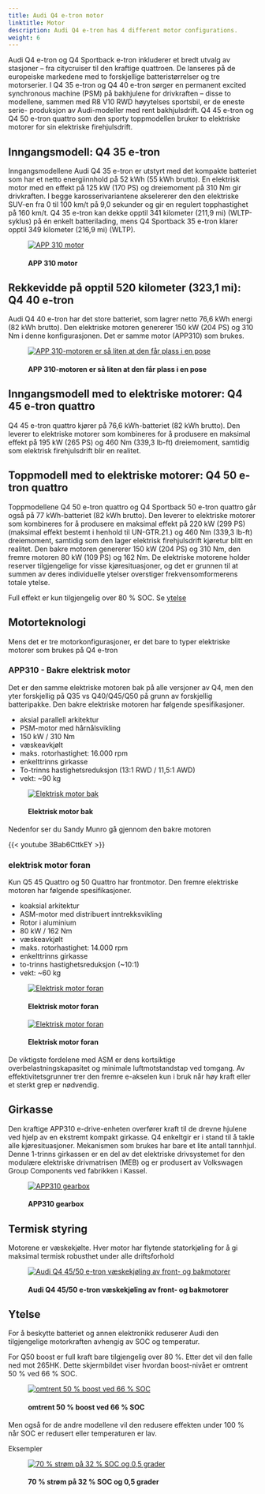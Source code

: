 ```yaml
---
title: Audi Q4 e-tron motor
linktitle: Motor
description: Audi Q4 e-tron has 4 different motor configurations.
weight: 6
---
```

<!-- markdownlint-disable MD033 -->
Audi Q4 e-tron og Q4 Sportback e-tron inkluderer et bredt utvalg av stasjoner – fra citycruiser til den kraftige quattroen. De lanseres på de europeiske markedene med to forskjellige batteristørrelser og tre motorserier. I Q4 35 e-tron og Q4 40 e-tron sørger en permanent excited synchronous machine (PSM) på bakhjulene for drivkraften – disse to modellene, sammen med R8 V10 RWD høyytelses sportsbil, er de eneste serie- produksjon av Audi-modeller med rent bakhjulsdrift. Q4 45 e-tron og Q4 50 e-tron quattro som den sporty toppmodellen bruker to elektriske motorer for sin elektriske firehjulsdrift.

## Inngangsmodell: Q4 35 e-tron

Inngangsmodellene Audi Q4 35 e-tron er utstyrt med det kompakte batteriet som har et netto energiinnhold på 52 kWh (55 kWh brutto). En elektrisk motor med en effekt på 125 kW (170 PS) og
dreiemoment på 310 Nm gir drivkraften. I begge karosserivariantene akselererer den den elektriske SUV-en fra 0 til 100 km/t på 9,0 sekunder og gir en regulert topphastighet på 160 km/t.
Q4 35 e-tron kan dekke opptil 341 kilometer (211,9 mi) (WLTP-syklus) på én enkelt batterilading, mens Q4 Sportback 35 e-tron klarer opptil 349 kilometer (216,9 mi) (WLTP).

<figure>
    <a href="https://media.electrichasgoneaudi.net/multimedia/models/q4-e-tron/drivetrain/motor/app310b.jpg">
        <img src="https://media.electrichasgoneaudi.net/multimedia/models/q4-e-tron/drivetrain/motor/app310bs.jpg"
        alt="APP 310 motor" title="APP 310 motor">
    </a>
    <figcaption><h4>APP 310 motor</h4></figcaption>
</figure>

## Rekkevidde på opptil 520 kilometer (323,1 mi): Q4 40 e-tron

Audi Q4 40 e-tron har det store batteriet, som lagrer netto 76,6 kWh energi (82 kWh brutto).
Den elektriske motoren genererer 150 kW (204 PS) og 310 Nm i denne konfigurasjonen. Det er samme motor (APP310) som brukes.

<figure>
    <a href="https://media.electrichasgoneaudi.net/multimedia/models/q4-e-tron/drivetrain/motor/app310bag.jpg">
        <img src="https://media.electrichasgoneaudi.net/multimedia/models/q4-e-tron/drivetrain/motor/app310bags.jpg"
        alt="APP 310-motoren er så liten at den får plass i en pose" title="APP 310-motoren er så liten at den får plass i en pose">
    </a>
    <figcaption><h4>APP 310-motoren er så liten at den får plass i en pose</h4></figcaption>
</figure>

## Inngangsmodell med to elektriske motorer: Q4 45 e-tron quattro

Q4 45 e-tron quattro kjører på 76,6 kWh-batteriet (82 kWh brutto). Den leverer to elektriske motorer som kombineres for å produsere en maksimal effekt på 195 kW (265 PS) og 460 Nm (339,3 lb-ft) dreiemoment, samtidig som elektrisk firehjulsdrift blir en realitet.

## Toppmodell med to elektriske motorer: Q4 50 e-tron quattro

Toppmodellene Q4 50 e-tron quattro og Q4 Sportback 50 e-tron quattro går også på 77 kWh-batteriet (82 kWh brutto). Den leverer to elektriske motorer som kombineres for å produsere en maksimal effekt på 220 kW (299 PS) (maksimal effekt bestemt i henhold til UN-GTR.21.) og 460 Nm (339,3 lb-ft) dreiemoment, samtidig som den lager elektrisk firehjulsdrift kjøretur blitt en realitet. Den bakre motoren genererer 150 kW (204 PS) og 310 Nm, den fremre motoren 80 kW (109 PS) og 162 Nm. De elektriske motorene holder reserver tilgjengelige for visse kjøresituasjoner, og det er grunnen til at summen av deres individuelle ytelser overstiger frekvensomformerens totale ytelse.

Full effekt er kun tilgjengelig over 80 % SOC. Se [ytelse](#ytelse)

## Motorteknologi

Mens det er tre motorkonfigurasjoner, er det bare to typer elektriske motorer som brukes på Q4 e-tron

### APP310 - Bakre elektrisk motor

Det er den samme elektriske motoren bak på alle versjoner av Q4, men den yter forskjellig
på Q35 vs Q40/Q45/Q50 på grunn av forskjellig batteripakke. Den bakre elektriske motoren har følgende spesifikasjoner.

- aksial parallell arkitektur
- PSM-motor med hårnålsvikling
- 150 kW / 310 Nm
- væskeavkjølt
- maks. rotorhastighet: 16.000 rpm
- enkelttrinns girkasse
- To-trinns hastighetsreduksjon (13:1 RWD / 11,5:1 AWD)
- vekt: ~90 kg

<figure>
    <a href="https://media.electrichasgoneaudi.net/multimedia/models/q4-e-tron/drivetrain/motor/rearmotor_1.jpg">
        <img src="https://media.electrichasgoneaudi.net/multimedia/models/q4-e-tron/drivetrain/motor/rearmotor_1s.jpg"
        alt="Elektrisk motor bak" title="Elektrisk motor bak">
    </a>
    <figcaption><h4>Elektrisk motor bak</h4></figcaption>
</figure>

Nedenfor ser du Sandy Munro gå gjennom den bakre motoren

{{< youtube 3Bab6CttkEY >}}

### elektrisk motor foran

Kun Q5 45 Quattro og 50 Quattro har frontmotor. Den fremre elektriske motoren har følgende spesifikasjoner.

- koaksial arkitektur
- ASM-motor med distribuert inntrekksvikling
- Rotor i aluminium
- 80 kW / 162 Nm
- væskeavkjølt
- maks. rotorhastighet: 14.000 rpm
- enkelttrinns girkasse
- to-trinns hastighetsreduksjon (~10:1)
- vekt: ~60 kg

<figure>
    <a href="https://media.electrichasgoneaudi.net/multimedia/models/q4-e-tron/drivetrain/motor/frontmotor_1.jpg">
        <img src="https://media.electrichasgoneaudi.net/multimedia/models/q4-e-tron/drivetrain/motor/frontmotor_1s.jpg"
        alt="Elektrisk motor foran" title="Elektrisk motor foran">
    </a>
    <figcaption><h4>Elektrisk motor foran</h4></figcaption>
</figure>

<figure>
    <a href="https://media.electrichasgoneaudi.net/multimedia/models/q4-e-tron/drivetrain/motor/frontmotor_2.jpg">
        <img src="https://media.electrichasgoneaudi.net/multimedia/models/q4-e-tron/drivetrain/motor/frontmotor_2s.jpg"
        alt="Elektrisk motor foran" title="Elektrisk motor foran">
    </a>
    <figcaption><h4>Elektrisk motor foran</h4></figcaption>
</figure>

De viktigste fordelene med ASM er dens kortsiktige overbelastningskapasitet og minimale luftmotstandstap ved tomgang. Av effektivitetsgrunner trer den fremre e-akselen kun i bruk når høy kraft eller et sterkt grep er nødvendig.

## Girkasse

Den kraftige APP310 e-drive-enheten overfører kraft til de drevne hjulene ved hjelp av en ekstremt kompakt girkasse. Q4 enkeltgir er i stand til å takle alle kjøresituasjoner. Mekanismen som brukes har bare et lite antall tannhjul. Denne 1-trinns girkassen er en del av det elektriske drivsystemet for den modulære elektriske drivmatrisen (MEB) og er produsert av Volkswagen Group Components ved fabrikken i Kassel.

<figure>
    <a href="https://media.electrichasgoneaudi.net/multimedia/models/q4-e-tron/drivetrain/motor/gearbox.jpg">
        <img src="https://media.electrichasgoneaudi.net/multimedia/models/q4-e-tron/drivetrain/motor/gearboxs.jpg"
        alt="APP310 gearbox" title="APP310 gearbox">
    </a>
    <figcaption><h4>APP310 gearbox</h4></figcaption>
</figure>

## Termisk styring

Motorene er væskekjølte. Hver motor har flytende statorkjøling for å gi maksimal termisk robusthet under alle driftsforhold

<figure>
    <a href="https://media.electrichasgoneaudi.net/multimedia/models/q4-e-tron/drivetrain/motor/cooling.jpg">
        <img src="https://media.electrichasgoneaudi.net/multimedia/models/q4-e-tron/drivetrain/motor/coolings.jpg"
        alt="Audi Q4 45/50 e-tron væskekjøling av front- og bakmotorer" title="Audi Q4 45/50 e-tron væskekjøling av front- og bakmotorer">
    </a>
    <figcaption><h4>Audi Q4 45/50 e-tron væskekjøling av front- og bakmotorer</h4></figcaption>
</figure>

## Ytelse

For å beskytte batteriet og annen elektronikk reduserer Audi den tilgjengelige motorkraften avhengig av SOC og temperatur.

For Q50 boost er full kraft bare tilgjengelig over 80 %. Etter det vil den falle ned mot 265HK. Dette skjermbildet viser hvordan boost-nivået er omtrent 50 % ved 66 % SOC.

<figure>
    <a href="https://media.electrichasgoneaudi.net/multimedia/models/q4-e-tron/drivetrain/motor/boost.jpg">
        <img src="https://media.electrichasgoneaudi.net/multimedia/models/q4-e-tron/drivetrain/motor/boosts.jpg"
        alt="omtrent 50 % boost ved 66 % SOC" title="omtrent 50 % boost ved 66 % SOC">
    </a>
    <figcaption><h4>omtrent 50 % boost ved 66 % SOC</h4></figcaption>
</figure>

Men også for de andre modellene vil den redusere effekten under 100 % når SOC er redusert eller temperaturen er lav.

Eksempler

<figure>
    <a href="https://media.electrichasgoneaudi.net/multimedia/models/q4-e-tron/drivetrain/motor/vc2.jpg">
        <img src="https://media.electrichasgoneaudi.net/multimedia/models/q4-e-tron/drivetrain/motor/vc2s.jpg"
        alt="70 % strøm på 32 % SOC og 0,5 grader" title="70 % strøm på 32 % SOC og 0,5 grader">
    </a>
    <figcaption><h4>70 % strøm på 32 % SOC og 0,5 grader</h4></figcaption>
</figure>
